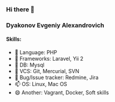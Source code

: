 ### Hi there 👋

<!--
**sherifflight/sherifflight** is a ✨ _special_ ✨ repository because its `README.md` (this file) appears on your GitHub profile.

Here are some ideas to get you started:

- 🔭 I’m currently working on ...
- 🌱 I’m currently learning ...
- 👯 I’m looking to collaborate on ...
- 🤔 I’m looking for help with ...
- 💬 Ask me about ...
- 📫 How to reach me: ...
- 😄 Pronouns: ...
- ⚡ Fun fact: ...
-->

### Dyakonov Evgeniy Alexandrovich



#### Skills: 
- 🔭 Language: PHP
- 🌱 Frameworks: Laravel, Yii 2
- 👯 DB: Mysql
- 🤔 VCS: Git, Mercurial, SVN
- 💬 Bug/Issue tracker: Redmine, Jira
- 📫 OS: Linux, Mac OS
- 😄 Another: Vagrant, Docker, Soft skills
